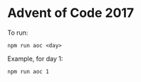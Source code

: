 # Advent of Code 2017

To run:

```
npm run aoc <day>
```

Example, for day 1:

```
npm run aoc 1
```
